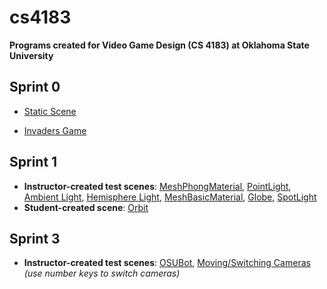 # cs4183
**Programs created for Video Game Design (CS 4183) at Oklahoma State University**

## Sprint 0

* [Static Scene](http://rawgit.com/BenDMyers/cs4183/master/sprint0/cs4143engine0.html?url=staticScene.json&debug=false)

* [Invaders Game](http://rawgit.com/BenDMyers/cs4183/master/sprint0/cs4143engine0.html?url=INVADERS.json&debug=false)

## Sprint 1

* __Instructor-created test scenes__: [MeshPhongMaterial](http://rawgit.com/BenDMyers/cs4183/master/sprint1/cs4143engine0.html?url=scene1aPhongMaterial.json), [PointLight](http://rawgit.com/BenDMyers/cs4183/master/sprint1/cs4143engine0.html?url=scene1bPointLight.json), [Ambient Light](http://rawgit.com/BenDMyers/cs4183/master/sprint1/cs4143engine0.html?url=scene1cAmbientLight.json), [Hemisphere Light](http://rawgit.com/BenDMyers/cs4183/master/sprint1/cs4143engine0.html?url=scene1dHemisphereLight.json), [MeshBasicMaterial](http://rawgit.com/BenDMyers/cs4183/master/sprint1/cs4143engine0.html?url=scene1eBasicMaterial.json), [Globe](http://rawgit.com/BenDMyers/cs4183/master/sprint1/cs4143engine0.html?url=scene1fGlobe.json), [SpotLight](http://rawgit.com/BenDMyers/cs4183/master/sprint1/cs4143engine0.html?url=scene1gSpotLight.json)
* __Student-created scene__: [Orbit](http://rawgit.com/BenDMyers/cs4183/master/sprint1/cs4143engine0.html?url=orbit.json)

## Sprint 3

* __Instructor-created test scenes__: [OSUBot](http://rawgit.com/BenDMyers/cs4183/master/sprint3/cs4143engine0.html?url=scene3aObj.json&debug=false), [Moving/Switching Cameras](http://rawgit.com/BenDMyers/cs4183/master/sprint3/cs4143engine0.html?url=scene3cCameras.json) *(use number keys to switch cameras)*
